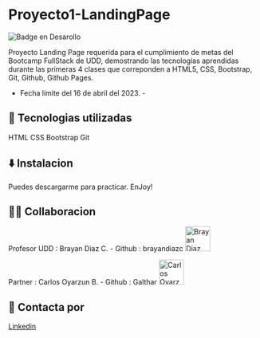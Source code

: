 # Proyecto1-LandingPage
![Badge en Desarollo](https://img.shields.io/badge/STATUS-EN%20DESAROLLO-green)

Proyecto Landing Page requerida para el cumplimiento de metas del Bootcamp FullStack de UDD, demostrando las tecnologias aprendidas durante las primeras 4 clases que correponden a HTML5, CSS, Bootstrap, Git, Github, Github Pages.

- Fecha limite del 16 de abril del 2023. -

## :hammer: Tecnologias utilizadas

HTML
CSS
Bootstrap
Git

## :arrow_down: Instalacion

Puedes descargarme para practicar. EnJoy!

## :man_technologist: Collaboracion

Profesor UDD : Brayan Diaz C. - Github : brayandiazc
<a href="https://github.com/brayandiazc"><img src="https://avatars.githubusercontent.com/u/7065934?v=4" alt="Brayan Diaz C." width="50" height="50"></a> 

Partner : Carlos Oyarzun B. - Github : Galthar
<a href="https://github.com/Galthar"><img src="https://avatars.githubusercontent.com/u/103672208?v=4" alt="Carlos Oyarzun B." width="50" height="50"></a>

## :e-mail: Contacta por

<a href="https://www.linkedin.com/in/ra%C3%BAl-oyarz%C3%BAn-becerra-6430b171/"> Linkedin </a>


